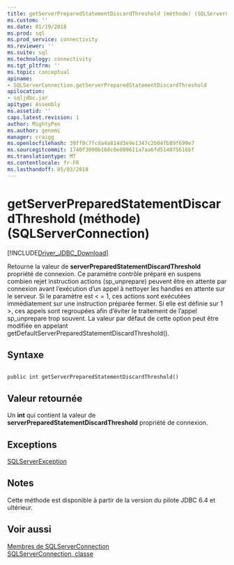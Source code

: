 ```yaml
---
title: getServerPreparedStatementDiscardThreshold (méthode) (SQLServerConnection) | Documents Microsoft
ms.custom: ''
ms.date: 01/19/2018
ms.prod: sql
ms.prod_service: connectivity
ms.reviewer: ''
ms.suite: sql
ms.technology: connectivity
ms.tgt_pltfrm: ''
ms.topic: conceptual
apiname:
- SQLServerConnection.getServerPreparedStatementDiscardThreshold
apilocation:
- sqljdbc.jar
apitype: Assembly
ms.assetid: ''
caps.latest.revision: 1
author: MightyPen
ms.author: genemi
manager: craigg
ms.openlocfilehash: 39ff0c7fcda4a814d3e9e1347c2b04fb89f699e7
ms.sourcegitcommit: 1740f3090b168c0e809611a7aa6fd514075616bf
ms.translationtype: MT
ms.contentlocale: fr-FR
ms.lasthandoff: 05/03/2018
---
```

# <a name="getserverpreparedstatementdiscardthreshold-method-sqlserverconnection"></a>getServerPreparedStatementDiscardThreshold (méthode) (SQLServerConnection)
[!INCLUDE[Driver_JDBC_Download](../../../includes/driver_jdbc_download.md)]

 Retourne la valeur de **serverPreparedStatementDiscardThreshold** propriété de connexion. Ce paramètre contrôle préparé en suspens combien rejet instruction actions (sp_unprepare) peuvent être en attente par connexion avant l’exécution d’un appel à nettoyer les handles en attente sur le serveur. Si le paramètre est < = 1, ces actions sont exécutées immédiatement sur une instruction préparée fermer. Si elle est définie sur 1 >, ces appels sont regroupées afin d’éviter le traitement de l’appel sp_unprepare trop souvent. La valeur par défaut de cette option peut être modifiée en appelant getDefaultServerPreparedStatementDiscardThreshold().

## <a name="syntax"></a>Syntaxe  
  
```  
  
public int getServerPreparedStatementDiscardThreshold()  
```  

## <a name="return-value"></a>Valeur retournée
 Un **int** qui contient la valeur de **serverPreparedStatementDiscardThreshold** propriété de connexion.

## <a name="exceptions"></a>Exceptions  
 [SQLServerException](../../../connect/jdbc/reference/sqlserverexception-class.md)  
 
## <a name="remarks"></a>Notes  
 Cette méthode est disponible à partir de la version du pilote JDBC 6.4 et ultérieur.
 
## <a name="see-also"></a>Voir aussi  
 [Membres de SQLServerConnection](../../../connect/jdbc/reference/sqlserverconnection-members.md)   
 [SQLServerConnection, classe](../../../connect/jdbc/reference/sqlserverconnection-class.md)  
  
  
